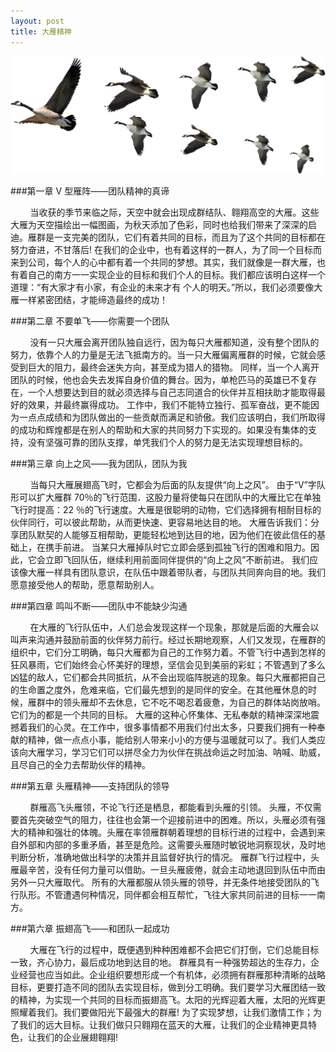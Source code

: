 ```yaml
---
layout: post
title: 大雁精神
---
```


<img src="./aka.jpg" margin-right=200px>

###第一章  V 型雁阵——团队精神的真谛 

 &nbsp;&nbsp;&nbsp;&nbsp;&nbsp;&nbsp;&nbsp;&nbsp;当收获的季节来临之际，天空中就会出现成群结队、翱翔高空的大雁。这些大雁为天空描绘出一幅图画，为秋天添加了色彩，同时也给我们带来了深深的启迪。雁群是一支完美的团队，它们有着共同的目标，而且为了这个共同的目标都在努力奋进，不甘落后!  在我们的企业中，也有着这样的一群人，为了同一个目标而来到公司，每个人的心中都有着一个共同的梦想。其实，我们就像是一群大雁，也有着自己的南方一一实现企业的目标和我们个人的目标。我们都应该明白这样一个道理：“有大家才有小家，有企业的未来才有 个人的明天。”所以，我们必须要像大雁一样紧密团结，才能缔造最终的成功！

###第二章     不要单飞——你需要一个团队 

 &nbsp;&nbsp;&nbsp;&nbsp;&nbsp;&nbsp;&nbsp;&nbsp;没有一只大雁会离开团队独自远行，因为每只大雁都知道，没有整个团队的努力，依靠个人的力量是无法飞抵南方的。当一只大雁偏离雁群的时候，它就会感受到巨大的阻力，最终会迷失方向，甚至成为猎人的猎物。 
同样，当一个人离开团队的时候，他也会失去发挥自身价值的舞台。因为，单枪匹马的英雄已不复存在，一个人想要达到目的就必须选择与自己志同道合的伙伴并互相扶助才能取得最好的效果，并最终赢得成功。 
工作中，我们不能特立独行、孤军奋战，更不能因为一点点成绩和为团队做出的一些贡献而满足和骄傲。我们应该明白，我们所取得的成功和辉煌都是在别人的帮助和大家的共同努力下实现的。如果没有集体的支持，没有坚强可靠的团队支撑，单凭我们个人的努力是无法实现理想目标的。 

###第三章 向上之风——我为团队，团队为我 

 &nbsp;&nbsp;&nbsp;&nbsp;&nbsp;&nbsp;&nbsp;&nbsp;当每只大雁展翅高飞时，它都会为后面的队友提供“向上之风”。 由于“V”字队形可以扩大雁群 70％的飞行范围．这股力量将使每只在团队中的大雁比它在单独飞行时提高：22 ％的飞行速度。大雁是很聪明的动物，它们选择拥有相耐目标的伙伴同行，可以彼此帮助，从而更快速、更容易地达目的地。 大雁告诉我们：分享团队默契的人能够互相帮助，更能轻松地到达目的地，因为他们在彼此信任的基础上，在携手前进。 当某只大雁掉队时它立即会感到孤独飞行的困难和阻力。因此，它会立即飞回队伍，继续利用前面同伴提供的“向上之风”不断前进。 我们应该像大雁一样具有团队意识，在队伍中跟着带队者，与团队共同奔向目的地。我们愿意接受他人的帮助，愿意帮助别人。

###第四章 鸣叫不断——团队中不能缺少沟通 

 &nbsp;&nbsp;&nbsp;&nbsp;&nbsp;&nbsp;&nbsp;&nbsp;在大雁的飞行队伍中，人们总会发现这样一个现象，那就是后面的大雁会以叫声来沟通并鼓励前面的伙伴努力前行。经过长期地观察，人们又发现，在雁群的组织中，它们分工明确，每只大雁都为自己的工作努力着。不管飞行中遇到怎样的狂风暴雨，它们始终会心怀美好的理想，坚信会见到美丽的彩虹；不管遇到了多么凶猛的敌人，它们都会共同抵抗，从不会出现临阵脱逃的现象。每只大雁都把自己的生命置之度外，危难来临，它们最先想到的是同伴的安全。在其他雁休息的时候，雁群中的领头雁却不去休息，它不吃不喝忍着疲惫，为自己的群体站岗放哨。它们为的都是一个共同的目标。 
大雁的这种心怀集体、无私奉献的精神深深地震撼着我们的心灵。在工作中，很多事情都不用我们付出太多，只要我们拥有一种奉献的精神，做一点点小事，能给别人带来小小的方便与温暖就可以了。我们人类应该向大雁学习，学习它们可以拼尽全力为伙伴在挑战命运之时加油、呐喊、助威，且尽自己的全力去帮助伙伴的精神。 

###第五章 头雁精神——支持团队的领导 

 &nbsp;&nbsp;&nbsp;&nbsp;&nbsp;&nbsp;&nbsp;&nbsp;群雁高飞头雁领，不论飞行还是栖息，都能看到头雁的引领。
头雁，不仅需要首先突破空气的阻力，往往也会第一个迎接前进中的困难。所以，头雁必须有强大的精神和强壮的体魄。头雁在率领雁群朝着理想的目标行进的过程中，会遇到来自外部和内部的多重矛盾，甚至是危险。这需要头雁随时敏锐地洞察现状，及时地判断分析，准确地做出科学的决策并且监督好执行的情况。 
雁群飞行过程中，头雁最辛苦，没有任何力量可以借助。一旦头雁疲倦，就会主动地退回到队伍中而由另外一只大雁取代。 
所有的大雁都服从领头雁的领导，并无条件地接受团队的飞行队形。不管遭遇何种情况，同伴都会相互帮忙，飞往大家共同前进的目标一一南方。 

###第六章 振翅高飞——和团队一起成功 

 &nbsp;&nbsp;&nbsp;&nbsp;&nbsp;&nbsp;&nbsp;&nbsp;大雁在飞行的过程中，既便遇到种种困难都不会把它们打倒，它们总能目标一致，齐心协力，最后成功地到达目的地。 
群雁具有一种强势超达的生存力，企业经营也应当如此。企业组织要想形成一个有机体，必须拥有群雁那种清晰的战略目标，更要打造不同的团队去实现目标，做到分工明确。我们要学习大雁团结一致的精神，为实现一个共同的目标而振翅高飞。太阳的光辉迎着大雁，太阳的光辉更照耀着我们。我们要做阳光下最强大的群雁! 
为了实现梦想，让我们激情工作；为了我们的远大目标。让我们做只只翱翔在蓝天的大雁，让我们的企业精神更具特色，让我们的企业展翅翱翔!
